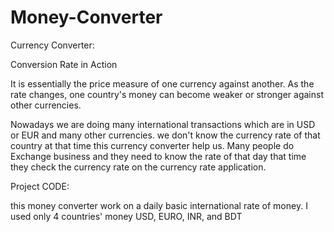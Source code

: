 # Money-Converter
Currency Converter:

Conversion Rate in Action

It is essentially the price measure of one currency against another. As the rate changes, one country's money can become weaker or stronger against other currencies.

Nowadays we are doing many international transactions which are in USD or EUR and many other currencies. we don't know the currency rate of that country at that time this currency converter help us. Many people do Exchange business and they need to know the rate of that day that time they check the currency rate on the currency rate application.

Project CODE:

this money converter work on a daily basic international rate of money. 
I used only 4 countries' money 
USD, EURO, INR, and BDT
